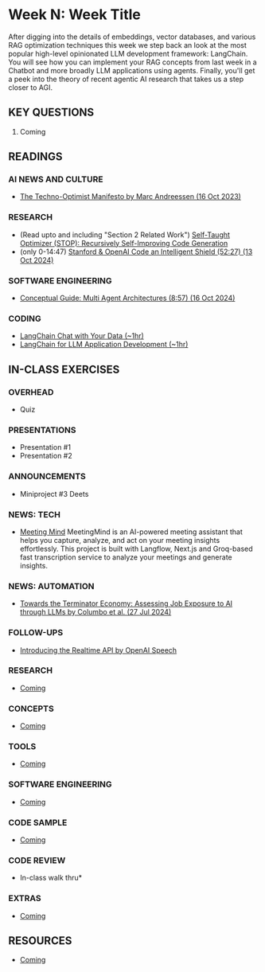 # Week N: Week Title

After digging into the details of embeddings, vector databases, and various RAG optimization techniques this week we step back an look at the most popular high-level opinionated LLM development framework: LangChain. You will see how you can implement your RAG concepts from last week in a Chatbot and more broadly LLM applications using agents. Finally, you'll get a peek into the theory of recent agentic AI research that takes us a step closer to AGI.

## KEY QUESTIONS

1. Coming

## READINGS

### AI NEWS AND CULTURE

* [The Techno-Optimist Manifesto by Marc Andreessen (16 Oct 2023)](https://a16z.com/the-techno-optimist-manifesto/)

### RESEARCH

* (Read upto and including "Section 2 Related Work") [Self-Taught Optimizer (STOP): Recursively Self-Improving Code Generation](https://arxiv.org/pdf/2310.02304)
* (only 0-14:47) [Stanford & OpenAI Code an Intelligent Shield (52:27) (13 Oct 2024)](https://www.youtube.com/watch?v=3xmn5JWBjiw)

### SOFTWARE ENGINEERING

* [Conceptual Guide: Multi Agent Architectures (8:57) (16 Oct 2024)](https://www.youtube.com/watch?v=4nZl32FwU-o)

### CODING

* [LangChain Chat with Your Data (~1hr)](https://learn.deeplearning.ai/courses/langchain-chat-with-your-data/lesson/1/introduction)
* [LangChain for LLM Application Development (~1hr)](https://learn.deeplearning.ai/courses/langchain/lesson/1/introduction)

## IN-CLASS EXERCISES

### OVERHEAD

* Quiz

### PRESENTATIONS

* Presentation #1
* Presentation #2

### ANNOUNCEMENTS

* Miniproject #3 Deets

### NEWS: TECH

* [Meeting Mind](https://github.com/misbahsy/meetingmind)
  MeetingMind is an AI-powered meeting assistant that helps you capture, analyze, and act on your meeting insights effortlessly. This project is built with Langflow, Next.js and Groq-based fast transcription service to analyze your meetings and generate insights.

### NEWS: AUTOMATION

* [Towards the Terminator Economy: Assessing Job Exposure to AI through LLMs by Columbo et al. (27 Jul 2024)](https://arxiv.org/pdf/2407.19204)

### FOLLOW-UPS

* [Introducing the Realtime API by OpenAI Speech](https://openai.com/index/introducing-the-realtime-api/)

### RESEARCH

* [Coming](oh_noes_404.md)

### CONCEPTS

* [Coming](oh_noes_404.md)

### TOOLS

* [Coming](oh_noes_404.md)

### SOFTWARE ENGINEERING

* [Coming](oh_noes_404.md)

### CODE SAMPLE

* [Coming](oh_noes_404.md)

### CODE REVIEW

* In-class walk thru*

### EXTRAS

* [Coming](oh_noes_404.md)

## RESOURCES

* [Coming](oh_noes_404.md)